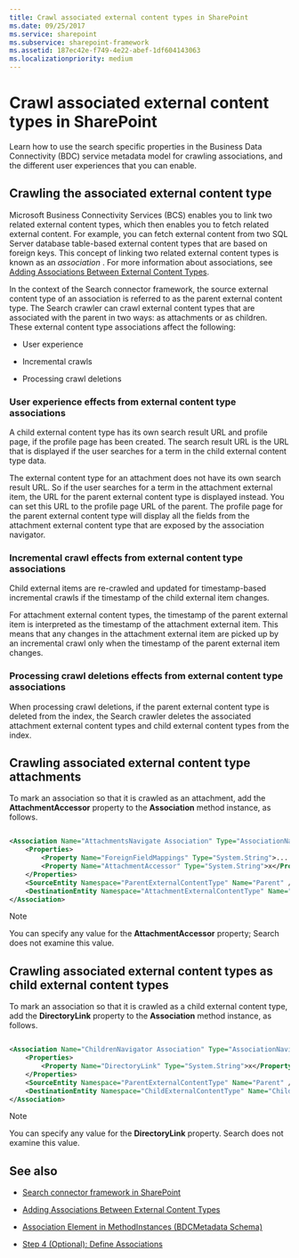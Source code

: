 ```yaml
---
title: Crawl associated external content types in SharePoint
ms.date: 09/25/2017
ms.service: sharepoint
ms.subservice: sharepoint-framework
ms.assetid: 187ec42e-f749-4e22-abef-1df604143063
ms.localizationpriority: medium
---
```



# Crawl associated external content types in SharePoint

Learn how to use the search specific properties in the Business Data Connectivity (BDC) service metadata model for crawling associations, and the different user experiences that you can enable.

## Crawling the associated external content type
<a name="HowToCrawlAssociations_CrawlingAssociatedExternalTypes"> </a>

Microsoft Business Connectivity Services (BCS) enables you to link two related external content types, which then enables you to fetch related external content. For example, you can fetch external content from two SQL Server database table-based external content types that are based on foreign keys. This concept of linking two related external content types is known as an  *association*  . For more information about associations, see [Adding Associations Between External Content Types](https://msdn.microsoft.com/library/791e95ab-9b3c-413b-be12-bd0e59962c93%28Office.15%29.aspx). 
  
    
    
In the context of the Search connector framework, the source external content type of an association is referred to as the parent external content type. The Search crawler can crawl external content types that are associated with the parent in two ways: as attachments or as children. These external content type associations affect the following:
  
    
    

- User experience
    
  
- Incremental crawls
    
  
- Processing crawl deletions
    
  

### User experience effects from external content type associations

A child external content type has its own search result URL and profile page, if the profile page has been created. The search result URL is the URL that is displayed if the user searches for a term in the child external content type data. 
  
    
    
The external content type for an attachment does not have its own search result URL. So if the user searches for a term in the attachment external item, the URL for the parent external content type is displayed instead. You can set this URL to the profile page URL of the parent. The profile page for the parent external content type will display all the fields from the attachment external content type that are exposed by the association navigator.
  
    
    

### Incremental crawl effects from external content type associations

Child external items are re-crawled and updated for timestamp-based incremental crawls if the timestamp of the child external item changes. 
  
    
    
For attachment external content types, the timestamp of the parent external item is interpreted as the timestamp of the attachment external item. This means that any changes in the attachment external item are picked up by an incremental crawl only when the timestamp of the parent external item changes.
  
    
    

### Processing crawl deletions effects from external content type associations

When processing crawl deletions, if the parent external content type is deleted from the index, the Search crawler deletes the associated attachment external content types and child external content types from the index.
  
    
    

## Crawling associated external content type attachments
<a name="HowToCrawlAssociations_CrawlingAttachments"> </a>

To mark an association so that it is crawled as an attachment, add the **AttachmentAccessor** property to the **Association** method instance, as follows.
  
    
    

```XML

<Association Name="AttachmentsNavigate Association" Type="AssociationNavigator" ...>
    <Properties>
        <Property Name="ForeignFieldMappings" Type="System.String">....... </Property>
        <Property Name="AttachmentAccessor" Type="System.String">x</Property>
    </Properties>
    <SourceEntity Namespace="ParentExternalContentType" Name="Parent" />
    <DestinationEntity Namespace="AttachmentExternalContentType" Name="Attachment External Content Type" />
</Association>
```


> [!NOTE]
> You can specify any value for the **AttachmentAccessor** property; Search does not examine this value.
  
    
    


## Crawling associated external content types as child external content types
<a name="HowToCrawlAssociations_CrawlingChildExternalTypes"> </a>

To mark an association so that it is crawled as a child external content type, add the **DirectoryLink** property to the **Association** method instance, as follows.
  
    
    

```XML

<Association Name="ChildrenNavigator Association" Type="AssociationNavigator" ...>
    <Properties>
        <Property Name="DirectoryLink" Type="System.String">x</Property>
    </Properties>
    <SourceEntity Namespace="ParentExternalContentType" Name="Parent" />
    <DestinationEntity Namespace="ChildExternalContentType" Name="Child External Content Type" />
</Association>
```

> [!NOTE]
> You can specify any value for the **DirectoryLink** property. Search does not examine this value.
  
    
    


## See also
<a name="SP15crawlects_addlresources"> </a>


-  [Search connector framework in SharePoint](search-connector-framework-in-sharepoint.md)
    
  
-  [Adding Associations Between External Content Types](https://msdn.microsoft.com/library/791e95ab-9b3c-413b-be12-bd0e59962c93%28Office.15%29.aspx)
    
  
-  [Association Element in MethodInstances (BDCMetadata Schema)](https://msdn.microsoft.com/library/9659a1f5-1b12-03ef-f9e3-5c9904cc5dd0%28Office.15%29.aspx)
    
  
-  [Step 4 (Optional): Define Associations](https://msdn.microsoft.com/library/6bc55f46-459a-4986-8744-8c6c5f45097b%28Office.15%29.aspx)
    
  

